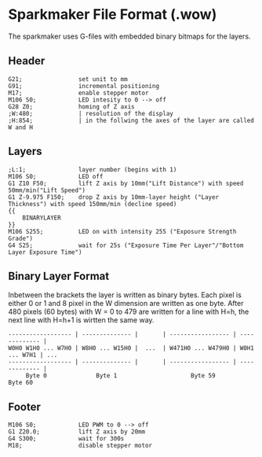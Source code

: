 # Sparkmaker File Format (.wow)

The sparkmaker uses G-files with embedded binary bitmaps for the layers.

## Header
```
G21;   				set unit to mm
G91;				incremental positioning
M17;				enable stepper motor
M106 S0;			LED intesity to 0 --> off
G28 Z0;				homing of Z axis
;W:480;				| resolution of the display
;H:854;				| in the follwing the axes of the layer are called W and H
```

## Layers
```
;L:1;				layer number (begins with 1)
M106 S0;			LED off
G1 Z10 F50;			lift Z axis by 10mm("Lift Distance") with speed 50mm/min("Lift Speed")
G1 Z-9.975 F150;	drop Z axis by 10mm-layer height ("Layer Thickness") with speed 150mm/min (decline speed)
{{
	BINARYLAYER
}}
M106 S255;			LED on with intensity 255 ("Exposure Strength Grade")
G4 S25;				wait for 25s ("Exposure Time Per Layer"/"Bottom Layer Exposure Time")
```

## Binary Layer Format
Inbetween the brackets the layer is written as binary bytes. Each pixel is either 0 or 1 and 8 pixel in the W dimension are written as one byte. After 480 pixels (60 bytes) with W = 0 to 479 are written for a line with H=h, the next line with H=h+1 is wirtten the same way.

```
------------------ | -------------- |       | ----------------- | ------------- |
W0H0 W1H0 ... W7H0 | W8H0 ... W15H0 |  ...  | W471H0 ... W479H0 | W0H1 ... W7H1 | ...
------------------ | -------------- |	    | ----------------- | ------------- |
     Byte 0              Byte 1                     Byte 59           Byte 60
``` 

## Footer
```
M106 S0;			LED PWM to 0 --> off
G1 Z20.0;			lift Z axis by 20mm
G4 S300;			wait for 300s
M18;				disable stepper motor
```